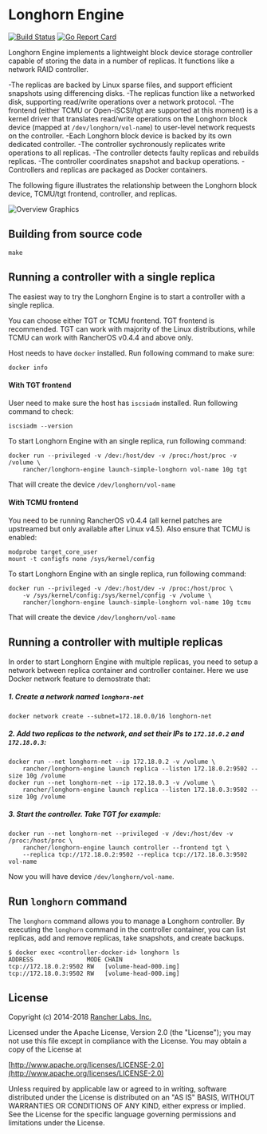Longhorn Engine 
========
[![Build Status](https://drone8.rancher.io/api/badges/rancher/longhorn-engine/status.svg)](https://drone8.rancher.io/rancher/longhorn-engine) [![Go Report Card](https://goreportcard.com/badge/github.com/rancher/longhorn-engine)](https://goreportcard.com/report/github.com/rancher/longhorn-engine)

Longhorn Engine implements a lightweight block device storage controller capable of storing the data in a number of replicas. It functions like a network RAID controller.

-The replicas are backed by Linux sparse files, and support efficient snapshots using differencing disks.
-The replicas function like a networked disk, supporting read/write operations over a network protocol.
-The frontend (either TCMU or Open-iSCSI/tgt are supported at this moment) is a kernel driver that translates read/write operations on the Longhorn block device (mapped at `/dev/longhorn/vol-name`) to user-level network requests on the controller.
-Each Longhorn block device is backed by its own dedicated controller.
-The controller sychronously replicates write operations to all replicas.
-The controller detects faulty replicas and rebuilds replicas.
-The controller coordinates snapshot and backup operations.
-Controllers and replicas are packaged as Docker containers.

The following figure illustrates the relationship between the Longhorn block device, TCMU/tgt frontend, controller, and replicas.

![Overview Graphics](/overview.png)

## Building from source code

`make`


## Running a controller with a single replica

The easiest way to try the Longhorn Engine is to start a controller with a single replica.

You can choose either TGT or TCMU frontend. TGT frontend is recommended. TGT
can work with majority of the Linux distributions, while TCMU can work with
RancherOS v0.4.4 and above only.

Host needs to have `docker` installed. Run following command to make sure:
```
docker info
```

#### With TGT frontend

User need to make sure the host has `iscsiadm` installed. Run following command to check:
```
iscsiadm --version
```

To start Longhorn Engine with an single replica, run following command:
```
docker run --privileged -v /dev:/host/dev -v /proc:/host/proc -v /volume \
    rancher/longhorn-engine launch-simple-longhorn vol-name 10g tgt
```

That will create the device `/dev/longhorn/vol-name`

#### With TCMU frontend

You need to be running RancherOS v0.4.4 (all kernel patches are upstreamed but only available after Linux v4.5).
Also ensure that TCMU is enabled:

    modprobe target_core_user
    mount -t configfs none /sys/kernel/config

To start Longhorn Engine with an single replica, run following command:
```
docker run --privileged -v /dev:/host/dev -v /proc:/host/proc \
    -v /sys/kernel/config:/sys/kernel/config -v /volume \
    rancher/longhorn-engine launch-simple-longhorn vol-name 10g tcmu
```

That will create the device `/dev/longhorn/vol-name`

## Running a controller with multiple replicas

In order to start Longhorn Engine with multiple replicas, you need to setup a network between replica container and controller container. Here we use Docker network feature to demostrate that:

##### 1. Create a network named `longhorn-net`
```
docker network create --subnet=172.18.0.0/16 longhorn-net
```
##### 2. Add two replicas to the network, and set their IPs to `172.18.0.2` and `172.18.0.3`:
```
docker run --net longhorn-net --ip 172.18.0.2 -v /volume \
    rancher/longhorn-engine launch replica --listen 172.18.0.2:9502 --size 10g /volume
docker run --net longhorn-net --ip 172.18.0.3 -v /volume \
    rancher/longhorn-engine launch replica --listen 172.18.0.3:9502 --size 10g /volume
```

##### 3. Start the controller. Take TGT for example:
```
docker run --net longhorn-net --privileged -v /dev:/host/dev -v /proc:/host/proc \
    rancher/longhorn-engine launch controller --frontend tgt \
    --replica tcp://172.18.0.2:9502 --replica tcp://172.18.0.3:9502 vol-name
```
Now you will have device `/dev/longhorn/vol-name`.

## Run `longhorn` command

The `longhorn` command allows you to manage a Longhorn controller. By executing the `longhorn` command in the controller container, you can list replicas, add and remove replicas, take snapshots, and create backups.

```
$ docker exec <controller-docker-id> longhorn ls
ADDRESS               MODE CHAIN
tcp://172.18.0.2:9502 RW   [volume-head-000.img]
tcp://172.18.0.3:9502 RW   [volume-head-000.img]
```

## License
Copyright (c) 2014-2018 [Rancher Labs, Inc.](http://rancher.com)

Licensed under the Apache License, Version 2.0 (the "License");
you may not use this file except in compliance with the License.
You may obtain a copy of the License at

[http://www.apache.org/licenses/LICENSE-2.0](http://www.apache.org/licenses/LICENSE-2.0)

Unless required by applicable law or agreed to in writing, software
distributed under the License is distributed on an "AS IS" BASIS,
WITHOUT WARRANTIES OR CONDITIONS OF ANY KIND, either express or implied.
See the License for the specific language governing permissions and
limitations under the License.
